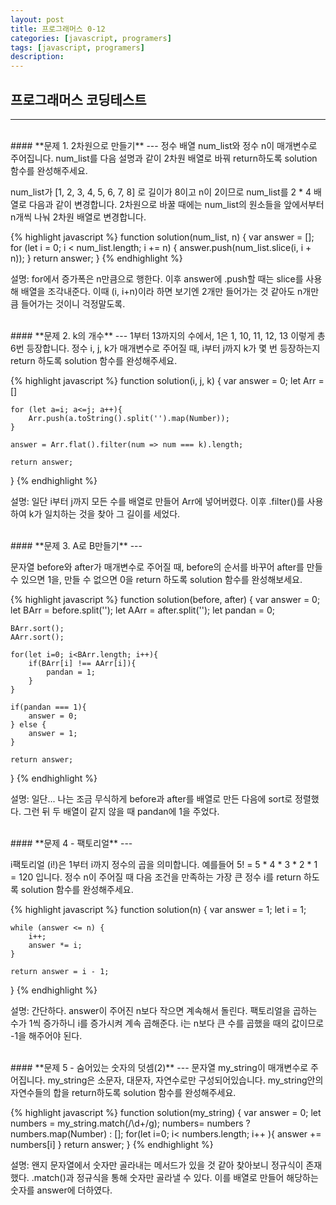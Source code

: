 ```yaml
---
layout: post
title: 프로그래머스 0-12
categories: [javascript, programers]
tags: [javascript, programers]
description: 
---
```


## 프로그래머스 코딩테스트
---

<br />
#### **문제 1. 2차원으로 만들기** 
---
정수 배열 num_list와 정수 n이 매개변수로 주어집니다. num_list를 다음 설명과 같이 2차원 배열로 바꿔 return하도록 solution 함수를 완성해주세요.

num_list가 [1, 2, 3, 4, 5, 6, 7, 8] 로 길이가 8이고 n이 2이므로 num_list를 2 * 4 배열로 다음과 같이 변경합니다. 2차원으로 바꿀 때에는 num_list의 원소들을 앞에서부터 n개씩 나눠 2차원 배열로 변경합니다.

{% highlight javascript %}
function solution(num_list, n) {
    var answer = [];
    for (let i = 0; i < num_list.length; i += n) {
        answer.push(num_list.slice(i, i + n));
    }
    return answer;
}
{% endhighlight %}

설명: for에서 증가폭은 n만큼으로 행한다. 이후 answer에 .push할 때는 slice를 사용해 배열을 조각내준다. 이때 (i, i+n)이라 하면 보기엔 2개만 들어가는 것 같아도 n개만큼 들어가는 것이니 걱정말도록.

<br />
#### **문제 2. k의 개수** 
---
1부터 13까지의 수에서, 1은 1, 10, 11, 12, 13 이렇게 총 6번 등장합니다. 정수 i, j, k가 매개변수로 주어질 때, i부터 j까지 k가 몇 번 등장하는지 return 하도록 solution 함수를 완성해주세요.

{% highlight javascript %}
function solution(i, j, k) {
    var answer = 0;
    let Arr = []
    
    for (let a=i; a<=j; a++){
        Arr.push(a.toString().split('').map(Number));
    }
    
    answer = Arr.flat().filter(num => num === k).length;
    
    return answer;
}
{% endhighlight %}

설명: 일단 i부터 j까지 모든 수를 배열로 만들어 Arr에 넣어버렸다. 이후 .filter()를 사용하여 k가 일치하는 것을 찾아 그 길이를 세었다.

<br />
#### **문제 3. A로 B만들기** 
---

문자열 before와 after가 매개변수로 주어질 때, before의 순서를 바꾸어 after를 만들 수 있으면 1을, 만들 수 없으면 0을 return 하도록 solution 함수를 완성해보세요.

{% highlight javascript %}
function solution(before, after) {
    var answer = 0;
    let BArr = before.split('');
    let AArr = after.split('');
    let pandan = 0;
    
    BArr.sort();
    AArr.sort();
    
    for(let i=0; i<BArr.length; i++){
        if(BArr[i] !== AArr[i]){
            pandan = 1;
        }
    }
    
    if(pandan === 1){
        answer = 0;
    } else {
        answer = 1;
    }
    
    return answer;
}
{% endhighlight %}

설명: 일단... 나는 조금 무식하게 before과 after를 배열로 만든 다음에 sort로 정렬했다. 그런 뒤 두 배열이 같지 않을 때 pandan에 1을 주었다.

<br />
#### **문제 4 - 팩토리얼** 
---

i팩토리얼 (i!)은 1부터 i까지 정수의 곱을 의미합니다. 예를들어 5! = 5 * 4 * 3 * 2 * 1 = 120 입니다. 정수 n이 주어질 때 다음 조건을 만족하는 가장 큰 정수 i를 return 하도록 solution 함수를 완성해주세요.

{% highlight javascript %}
function solution(n) {
    var answer = 1;
    let i = 1;
    
    while (answer <= n) {
        i++;
        answer *= i;
    }
    
    return answer = i - 1;
}
{% endhighlight %}

설명: 간단하다. answer이 주어진 n보다 작으면 계속해서 돌린다. 팩토리얼을 곱하는 수가 1씩 증가하니 i를 증가시켜 계속 곱해준다. i는 n보다 큰 수를 곱했을 때의 값이므로 -1을 해주어야 된다.

<br />
#### **문제 5 - 숨어있는 숫자의 덧셈(2)** 
---
문자열 my_string이 매개변수로 주어집니다. my_string은 소문자, 대문자, 자연수로만 구성되어있습니다. my_string안의 자연수들의 합을 return하도록 solution 함수를 완성해주세요.

{% highlight javascript %}
function solution(my_string) {
    var answer = 0;
    let numbers = my_string.match(/\d+/g);
    numbers= numbers ? numbers.map(Number) : [];
    for(let i=0; i< numbers.length; i++ ){
        answer += numbers[i]
    }
    return answer;
}
{% endhighlight %}

설명: 왠지 문자열에서 숫자만 골라내는 메서드가 있을 것 같아 찾아보니 정규식이 존재했다. .match()과 정규식을 통해 숫자만 골라낼 수 있다. 이를 배열로 만들어 해당하는 숫자를 answer에 더하였다. 